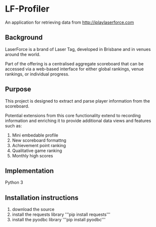 # LF-Profiler
An application for retrieving data from http://iplaylaserforce.com


## Background

LaserForce is a brand of Laser Tag, developed in Brisbane and in venues around the world.

Part of the offering is a centralised aggregate scoreboard that can be accessed via a web-based interface for either global rankings, venue rankings, or individual progress.

## Purpose

This project is designed to extract and parse player information from the scoreboard.

Potential extensions from this core functionality extend to recording information and enriching it to provide additional data views and features such as:

 1. Mini embedable profile
 1. New scoreboard formattng
 2. Achievement point ranking
 3. Qualitative game ranking
 4. Monthly high scores

## Implementation

Python 3

## Installation instructions

1. download the source
2. install the requests library '''pip install requests'''
3. install the pyodbc library '''pip install pyodbc'''
